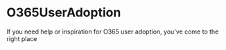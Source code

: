 # O365UserAdoption
If you need help or inspiration for O365 user adoption, you've come to the right place
